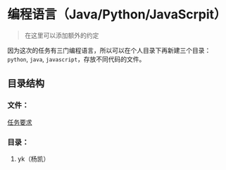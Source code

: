 # 编程语言（Java/Python/JavaScrpit）
> 在这里可以添加额外的约定  

因为这次的任务有三门编程语言，所以可以在个人目录下再新建三个目录：`python`, `java`, `javascript`，存放不同代码的文件。  

## 目录结构
### 文件：
[任务要求](task-04-demand.pdf)  

### 目录：
1. yk（杨凯）  